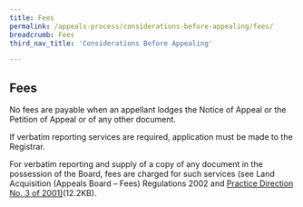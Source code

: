 ```yaml
---
title: Fees
permalink: /appeals-process/considerations-before-appealing/fees/
breadcrumb: Fees
third_nav_title: 'Considerations Before Appealing'

---
```



Fees
---
No fees are payable when an appellant lodges the Notice of Appeal or the Petition of Appeal or of any other document. <br>

If verbatim reporting services are required, application must be made to the Registrar. <br>

For verbatim reporting and supply of a copy of any document in the possession of the Board, fees are charged for such services (see Land Acquisition (Appeals Board – Fees) Regulations 2002 and [Practice Direction No. 3 of 2001)](/files/PracticeDirection-PD3-2001-12Aug091.pdf)(12.2KB).


